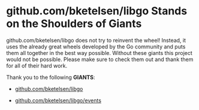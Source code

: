 # github.com/bketelsen/libgo Stands on the Shoulders of Giants

github.com/bketelsen/libgo does not try to reinvent the wheel! Instead, it uses the already great wheels developed by the Go community and puts them all together in the best way possible. Without these giants this project would not be possible. Please make sure to check them out and thank them for all of their hard work.

Thank you to the following **GIANTS**:


* [github.com/bketelsen/libgo](https://godoc.org/github.com/bketelsen/libgo)

* [github.com/bketelsen/libgo/events](https://godoc.org/github.com/bketelsen/libgo/events)
